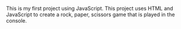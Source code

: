 This is my first project using JavaScript. This project uses HTML and JavaScript to create a rock, paper, scissors game that is played in the console.
